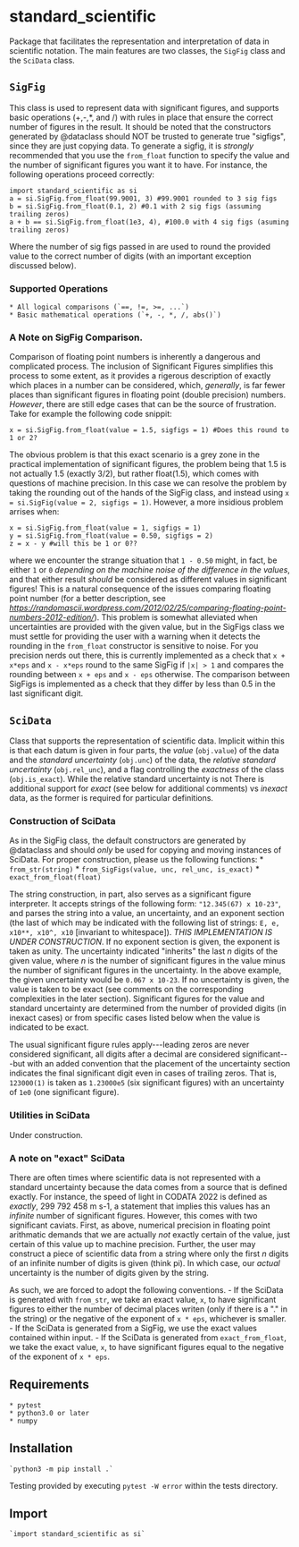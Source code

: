 # standard_scientific 
Package that facilitates the representation and interpretation of data in scientific notation. The main features are two classes, the `SigFig` class and the `SciData` class.  

## `SigFig`
This class is used to represent data with significant figures, and supports basic operations (+,-,\*, and /) with rules in place that ensure the correct number of figures in the result. It should be noted that the constructors generated by @dataclass should NOT be trusted to generate true "sigfigs", since they are just copying data. To generate a sigfig, it is *strongly* recommended that you use the `from_float` function to specify the value and the number of significant figures you want it to have. For instance, the following operations proceed correctly:
```
import standard_scientific as si
a = si.SigFig.from_float(99.9001, 3) #99.9001 rounded to 3 sig figs
b = si.SigFig.from_float(0.1, 2) #0.1 with 2 sig figs (assuming trailing zeros)
a + b == si.SigFig.from_float(1e3, 4), #100.0 with 4 sig figs (asuming trailing zeros)
```
Where the number of sig figs passed in are used to round the provided value to the correct number of digits (with an important exception discussed below). 

### Supported Operations
    * All logical comparisons (`==, !=, >=, ...`)
    * Basic mathematical operations (`+, -, *, /, abs()`)


### A Note on SigFig Comparison. 
Comparison of floating point numbers is inherently a dangerous and complicated process. The inclusion of Significant Figures simplifies this process to some extent, as it provides a rigerous description of exactly which places in a number can be considered, which, *generally*, is far fewer places than significant figures in floating point (double precision) numbers. *However*, there are still edge cases that can be the source of frustration. Take for example the following code snippit:

```
x = si.SigFig.from_float(value = 1.5, sigfigs = 1) #Does this round to 1 or 2?
``` 

The obvious problem is that this exact scenario is a grey zone in the practical implementation of significant figures, the problem being that 1.5 is not actually 1.5 (exactly 3/2), but rather float(1.5), which comes with questions of machine precision. In this case we can resolve the problem by taking the rounding out of the hands of the SigFig class, and instead using `x = si.SigFig(value = 2, sigfigs = 1)`. However, a more insidious problem arrises when:

```
x = si.SigFig.from_float(value = 1, sigfigs = 1)
y = si.SigFig.from_float(value = 0.50, sigfigs = 2)
z = x - y #will this be 1 or 0?? 
```

where we encounter the strange situation that `1 - 0.50` might, in fact, be either `1` or `0` *depending on the machine noise of the difference in the values*, and that either result *should* be considered as different values in significant figures! This is a natural consequence of the issues comparing floating point number (for a better description, see *https://randomascii.wordpress.com/2012/02/25/comparing-floating-point-numbers-2012-edition/*). This problem is somewhat alleviated when uncertainties are provided with the given value, but in the SigFigs class we must settle for providing the user with a warning when it detects the rounding in the `from_float` constructor is sensitive to noise. For you precision nerds out there, this is currently implemented as a check that  `x + x*eps` and `x - x*eps` round to the same SigFig if `|x| > 1` and compares the rounding between `x + eps` and `x - eps` otherwise. The comparison between SigFigs is implemented as a check that they differ by less than 0.5 in the last significant digit.  

## `SciData`
Class that supports the representation of scientific data. Implicit within this is that each datum is given in four parts, the *value* (`obj.value`) of the data and the *standard uncertainty* (`obj.unc`) of the data, the *relative standard uncertainty* (`obj.rel_unc`), and a flag controlling the *exactness* of the class (`obj.is_exact`). While the relative standard uncertainty is not  There is additional support for *exact* (see below for additional comments) vs *inexact* data, as the former is required for particular definitions. 

### Construction of SciData
As in the SigFig class, the default constructors are generated by @dataclass and should *only* be used for copying and moving instances of SciData. For proper construction, please us the following functions: 
    * `from_str(string)` 
    * `from_SigFigs(value, unc, rel_unc, is_exact)`
    * `exact_from_float(float)` 

The string construction, in part, also serves as a significant figure interpreter. It accepts strings of the following form:
`"12.345(67) x 10-23"`, and parses the string into a value, an uncertainty, and an exponent section (the last of which may be indicated with the following list of strings: `E, e, x10**, x10^, x10` [invariant to whitespace]). *THIS IMPLEMENTATION IS UNDER CONSTRUCTION*. If no exponent section is given, the exponent is taken as unity. The uncertainty indicated "inherits" the last *n* digits of the given value, where *n* is the number of significant figures in the value minus the number of significant figures in the uncertainty. In the above example, the given uncertainty would be `0.067 x 10-23`. If no uncertainty is given, the value is taken to be exact (see comments on the corresponding complexities in the later section). Significant figures for the value and standard uncertainty are determined from the number of provided digits (in inexact cases) or from specific cases listed below when the value is indicated to be exact. 

The usual significant figure rules apply---leading zeros are never considered significant, all digits after a decimal are considered significant---but with an added convention that the placement of the uncertainty section indicates the final significant digit even in cases of trailing zeros. That is, `123000(1)` is taken as `1.23000e5` (six significant figures) with an uncertainty of `1e0` (one significant figure). 


### Utilities in SciData
Under construction.


### A note on "exact" SciData
There are often times where scientific data is not represented with a standard uncertainty because the data comes from a source that is defined exactly. For instance, the speed of light in CODATA 2022 is defined as *exactly*, 299 792 458 m s-1, a statement that implies this values has an *infinite* number of significant figures. However, this comes with two significant caviats. First, as above, numerical precision in floating point arithmatic demands that we are actually *not* exactly certain of the value, just certain of this value up to machine precision. Further, the user may construct a piece of scientific data from a string where only the first *n* digits of an infinite number of digits is given (think pi). In which case, our *actual* uncertainty is the number of digits given by the string. 

As such, we are forced to adopt the following conventions. 
    - If the SciData is generated with `from_str`, we take an exact value, `x`, to have significant figures to either the number of decimal places writen (only if there is a "." in the string) or the negative of the exponent of `x * eps`, whichever is smaller.
    - If the SciData is generated from a SigFig, we use the exact values contained within input.
    - If the SciData is generated from `exact_from_float`, we take the exact value, `x`, to have significant figures equal to the negative of the exponent of `x * eps`. 

## Requirements
    * pytest
    * python3.0 or later
    * numpy

## Installation
    `python3 -m pip install .`

Testing provided by executing `pytest -W error` within the tests directory. 

## Import
    `import standard_scientific as si`


